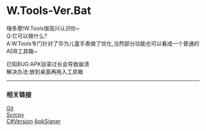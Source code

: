 # W.Tools-Ver.Bat
嗨多摩!W.Tools很高兴认识你~  
Q:它可以做什么?  
A:W.Tools专门针对了华为儿童手表做了优化,当然部分功能也可以看成一个普通的ADB工具箱~  

已知BUG:APK目录过长会导致崩溃  
解决办法:放到桌面再拖入工具箱

------
### 相关链接
[Git](https://github.com/Tufmoc/Garbage)  
[Scrcpy](https://github.com/Genymobile/scrcpy)  
[C#Version](https://github.com/FriendShip-Studio/W.Tools-Ver.C)
[ApkSigner](https://developer.android.google.cn/studio/command-line/apksigner?hl=zh-cn)
